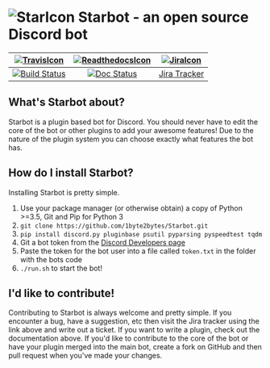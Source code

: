 # ![StarIcon](https://68.media.tumblr.com/avatar_129c75279689_128.png) Starbot - an open source Discord bot

[![TravisIcon](https://avatars.githubusercontent.com/u/6227399?size=100)](https://travis-ci.org/StarbotDiscord/Starbot)|[![ReadthedocsIcon](https://avatars2.githubusercontent.com/u/366329?v=3&s=100)](http://starbot.readthedocs.io/en/latest/)|[![JiraIcon](https://www.clearvision-cm.com/wp-content/themes/clearvision_v3/img/menu/atlassian.png)](https://sydstudios.atlassian.net/projects/SB/issues/)
:-----:|:-----:|:-----:
[![Build Status](https://travis-ci.org/StarbotDiscord/Starbot.svg?branch=master)](https://travis-ci.org/StarbotDiscord/Starbot)|[![Doc Status](https://readthedocs.org/projects/starbot/badge/?version=latest)](http://starbot.readthedocs.io/en/latest/)|[Jira Tracker](https://sydstudios.atlassian.net/projects/SB/issues/)

## What's Starbot about?
Starbot is a plugin based bot for Discord. You should never have to edit the core of the bot or other plugins to add your awesome features! Due to the nature of the plugin system you can choose exactly what features the bot has.

## How do I install Starbot?
Installing Starbot is pretty simple.

1. Use your package manager (or otherwise obtain) a copy of Python >=3.5, Git and Pip for Python 3
2. `git clone https://github.com/1byte2bytes/Starbot.git`
3. `pip install discord.py pluginbase psutil pyparsing pyspeedtest tqdm`
4. Git a bot token from the [Discord Developers page](https://discordapp.com/developers/applications/me)
5. Paste the token for the bot user into a file called `token.txt` in the folder with the bots code
6. `./run.sh` to start the bot!

## I'd like to contribute!
Contributing to Starbot is always welcome and pretty simple.
If you encounter a bug, have a suggestion, etc then visit the Jira tracker using the link above and write out a ticket.
If you want to write a plugin, check out the documentation above.
If you'd like to contribute to the core of the bot or have your plugin merged into the main bot, create a fork on GitHub and then pull request when you've made your changes.